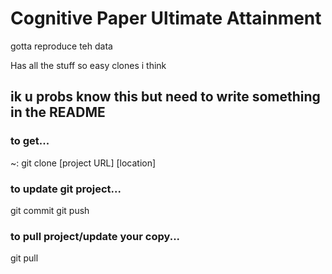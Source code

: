 # Cognitive Paper Ultimate Attainment
gotta reproduce teh data

Has all the stuff so easy clones i think

## ik u probs know this but need to write something in the README
### to get...
~: git clone [project URL] [location] 

### to update git project...
git commit
git push

### to pull project/update your copy...
git pull
